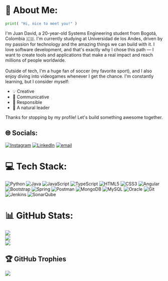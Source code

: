 # 💫 About Me:
```py
print( "Hi, nice to meet you!" )
```

I'm Juan David, a 20-year-old Systems Engineering student from Bogotá, Colombia 🇨🇴. I'm currently studying at Universidad de los Andes, driven by my passion for technology and the amazing things we can build with it. I love software development, and that's exactly why I chose this path — I want to create tools and applications that make a real impact and reach millions of people worldwide.
<br><br>
Outside of tech, I'm a huge fan of soccer (my favorite sport), and I also enjoy diving into videogames whenever I get the chance. I'm constantly learning, but I consider myself: 
- 💡 Creative
- 🤝 Communicative
- 🎯 Responsible
- 🚀 A natural leader

Thanks for stopping by my profile! Let's build something awesome together.


## 🌐 Socials:
[![Instagram](https://img.shields.io/badge/Instagram-%23E4405F.svg?logo=Instagram&logoColor=white)](https://instagram.com/_juand_.gr) [![LinkedIn](https://img.shields.io/badge/LinkedIn-%230077B5.svg?logo=linkedin&logoColor=white)](https://linkedin.com/in/juan-david-gutierrez-rodriguez-054b89320) [![email](https://img.shields.io/badge/Email-D14836?logo=gmail&logoColor=white)](mailto:jd.gutierrezr123@uniandes.edu.co) 

# 💻 Tech Stack:
![Python](https://img.shields.io/badge/python-3670A0?style=for-the-badge&logo=python&logoColor=ffdd54) 
![Java](https://img.shields.io/badge/java-%23ED8B00.svg?style=for-the-badge&logo=openjdk&logoColor=white) 
![JavaScript](https://img.shields.io/badge/javascript-%23323330.svg?style=for-the-badge&logo=javascript&logoColor=%23F7DF1E) 
![TypeScript](https://img.shields.io/badge/typescript-%23007ACC.svg?style=for-the-badge&logo=typescript&logoColor=white) 
![HTML5](https://img.shields.io/badge/html5-%23E34F26.svg?style=for-the-badge&logo=html5&logoColor=white)
![CSS3](https://img.shields.io/badge/css3-%231572B6.svg?style=for-the-badge&logo=css3&logoColor=white)
![Angular](https://img.shields.io/badge/angular-%23DD0031.svg?style=for-the-badge&logo=angular&logoColor=white) 
![Bootstrap](https://img.shields.io/badge/bootstrap-%238511FA.svg?style=for-the-badge&logo=bootstrap&logoColor=white) 
![Spring](https://img.shields.io/badge/spring-%236DB33F.svg?style=for-the-badge&logo=spring&logoColor=white) 
![Postman](https://img.shields.io/badge/Postman-FF6C37?style=for-the-badge&logo=postman&logoColor=white) 
![MongoDB](https://img.shields.io/badge/MongoDB-%234ea94b.svg?style=for-the-badge&logo=mongodb&logoColor=white) 
![MySQL](https://img.shields.io/badge/mysql-4479A1.svg?style=for-the-badge&logo=mysql&logoColor=white) 
![Oracle](https://img.shields.io/badge/Oracle-F80000?style=for-the-badge&logo=oracle&logoColor=white) 
![Git](https://img.shields.io/badge/git-%23F05033.svg?style=for-the-badge&logo=git&logoColor=white) 
![Jenkins](https://img.shields.io/badge/jenkins-%232C5263.svg?style=for-the-badge&logo=jenkins&logoColor=white)
![SonarQube](https://img.shields.io/badge/SonarQube-black?style=for-the-badge&logo=sonarqube&logoColor=4E9BCD) 

# 📊 GitHub Stats:
![](https://github-readme-stats.vercel.app/api?username=jdgutierrezr&theme=monokai&hide_border=false&include_all_commits=false&count_private=true)<br/>
![](https://nirzak-streak-stats.vercel.app/?user=jdgutierrezr&theme=monokai&hide_border=false)<br/>
![](https://github-readme-stats.vercel.app/api/top-langs/?username=jdgutierrezr&theme=monokai&hide_border=false&include_all_commits=false&count_private=true&layout=compact)

## 🏆 GitHub Trophies
![](https://github-profile-trophy.vercel.app/?username=jdgutierrezr&theme=radical&no-frame=false&no-bg=true&margin-w=4)

<!-- Proudly created with GPRM ( https://gprm.itsvg.in ) -->
